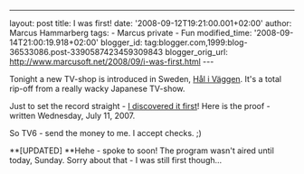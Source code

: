 ---
layout: post
title: I was first!
date: '2008-09-12T19:21:00.001+02:00'
author: Marcus Hammarberg
tags: - Marcus
private - Fun
modified_time: '2008-09-14T21:00:19.918+02:00'
blogger_id: tag:blogger.com,1999:blog-36533086.post-3390587423459309843
blogger_orig_url: http://www.marcusoft.net/2008/09/i-was-first.html ---

Tonight a new TV-shop is introduced in Sweden, [Hål i
Väggen](http://www.tv6.se/halivaggen). It's a total rip-off from a
really wacky Japanese TV-show.

Just to set the record straight - [I discovered it
first](http://www.marcusoft.net/2007/07/only-in-japan.html)! Here is the
proof - written Wednesday, July 11, 2007.

So TV6 - send the money to me. I accept checks. ;)

**\[UPDATED\]
**Hehe - spoke to soon! The program wasn't aired until today, Sunday.
Sorry about that - I was still first though...
